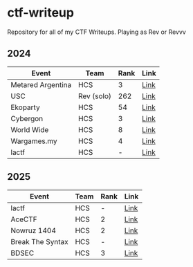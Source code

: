 # ctf-writeup

Repository for all of my CTF Writeups. Playing as Rev or Revvv

## 2024

| Event             | Team       | Rank | Link                           |
| ----------------- | ---------- | ---- | ------------------------------ |
| Metared Argentina | HCS        | 3    | [Link](2024/Metared-Argentina) |
| USC               | Rev (solo) | 262  | [Link](2024/USC)               |
| Ekoparty          | HCS        | 54   | [Link](2024/Ekoparty)          |
| Cybergon          | HCS        | 3    | [Link](2024/CybergonCTF)       |
| World Wide        | HCS        | 8    | [Link](2024/WWCTF)             |
| Wargames.my       | HCS        | 4    | [Link](2024/Wargamesmy)        |
| lactf             | HCS        | -    | [Link](2025/lactf)             |

## 2025

| Event            | Team | Rank | Link                                                              |
| ---------------- | ---- | ---- | ----------------------------------------------------------------- |
| lactf            | HCS  | -    | [Link](2025/lactf)                                                |
| AceCTF           | HCS  | 2    | [Link](https://revprm.gitbook.io/revvv/ctf/2025/acectf)           |
| Nowruz 1404      | HCS  | 2    | [Link](https://revprm.gitbook.io/revvv/ctf/2025/nowruz-1404)      |
| Break The Syntax | HCS  | -    | [Link](https://revprm.gitbook.io/revvv/ctf/2025/break-the-syntax) |
| BDSEC            | HCS  | 3    | [Link](https://revprm.gitbook.io/revvv/ctf/2025/bdsec)            |
